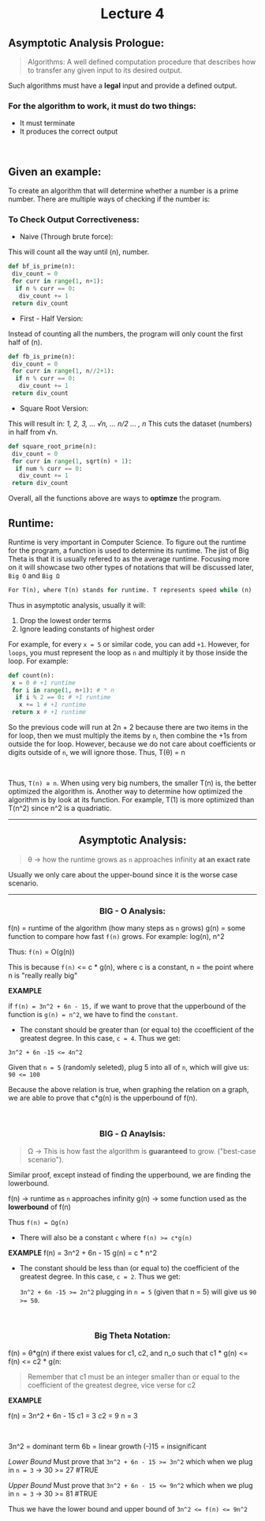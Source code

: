 <div align = "center">

# Lecture 4

</div>

## Asymptotic Analysis Prologue:

> Algorithms: A well defined computation procedure that describes how to transfer any given input to its desired output.

Such algorithms must have a **legal** input and provide a defined output. 
</br>

 ### For the algorithm to work, it must do two things:
- It must terminate
- It produces the correct output
</br>

## Given an example:
To create an algorithm that will determine whether a number is a prime number. There are multiple ways of checking if the number is: 

### To Check Output Correctiveness:
- Naive (Through brute force):

This will count all the way until (n), number.
  
``` python
def bf_is_prime(n):
 div_count = 0
 for curr in range(1, n+1):
  if n % curr == 0:
   div_count += 1
 return div_count
```

- First - Half Version:

Instead of counting all the numbers, the program will only count the first half of (n).

```python
def fb_is_prime(n):
 div_count = 0
 for curr in range(1, n//2+1):
  if n % curr == 0:
   div_count += 1
 return div_count
```

- Square Root Version:

This will result in: *1, 2, 3, ... √n, ... n/2 ... , n* This cuts the dataset (numbers) in half from √n. 

```python
def square_root_prime(n):
 div_count = 0
 for curr in range(1, sqrt(n) + 1):
  if num % curr == 0:
   div_count += 1
 return div_count
```

Overall, all the functions above are ways to **optimze** the program. 

## Runtime:
Runtime is very important in Computer Science. To figure out the runtime for the program, a function is used to determine its runtime. The jist of Big Theta is that it is usually refered to as the average runtime. Focusing more on it will showcase two other types of notations that will be discussed later, `Big O` and `Big Ω`

```python
For T(n), where T(n) stands for runtime. T represents speed while (n) 
```
Thus in asymptotic analysis, usually it will:
1. Drop the lowest order terms
2. Ignore leading constants of highest order

For example, for every `x = 5` or similar code, you can add `+1`. However, for `loops`, you must represent the loop as `n` and multiply it by those inside the loop. For example:

```python
def count(n):
 x = 0 # +1 runtime
 for i in range(1, n+1): # * n 
  if i % 2 == 0: # +1 runtime
   x += 1 # +1 runtime
 return x # +1 runtime
```
So the previous code will run at 2n + 2 because there are two items in the for loop, then we must multiply the items by `n`, then combine the +1s from outside the for loop. However, because we do not care about coefficients or digits outside of `n`, we will ignore those. Thus, T(θ) = n

</br>

Thus, `T(n) ≅ n`. When using very big numbers, the smaller T(n) is, the better optimized the algorithm is. Another way to determine how optimized the algorithm is by look at its function. For example, T(1) is more optimized than T(n^2) since n^2 is a quadriatic. 

---
<div align = "center">
 
## Asymptotic Analysis:

</div>

> θ -> how the runtime grows as `n` approaches infinity **at an exact rate**

Usually we only care about the upper-bound since it is the worse case scenario.

---
<div align = "center">
 
### BIG - O Analysis:

</div>

f(n) = runtime of the algorithm (how many steps as `n` grows)
g(n) = some function to compare how fast `f(n)` grows. For example: log(n), n^2

Thus: `f(n)` = O(g(n))

This is because `f(n)` <= c * g(n), where c is a constant, n = the point where n is "really really big"


**EXAMPLE**

if `f(n) = 3n^2 + 6n - 15,` if we want to prove that the upperbound of the function is `g(n) = n^2`, we have to find the `constant`.
- The constant should be greater than (or equal to) the ccoefficient of the greatest degree. In this case, `c = 4`. Thus we get:

`3n^2 + 6n -15 <= 4n^2`

Given that `n = 5` (randomly seleted), plug 5 into all of `n`, which will give us: `90 <= 100`

Because the above relation is true, when graphing the relation on a graph, we are able to prove that c*g(n) is the upperbound of f(n).

</br>

<div align = "center">
 
### BIG - Ω Anaylsis:

</div>

> Ω -> This is how fast the algorithm is **guaranteed** to grow. ("best-case scenario").

Similar proof, except instead of finding the upperbound, we are finding the lowerbound.

f(n) -> runtime as `n` approaches infinity
g(n) -> some function used as the **lowerbound** of f(n)

Thus `f(n) = Ωg(n)`

- There will also be a constant `c` where `f(n) >= c*g(n)`

**EXAMPLE**
f(n) = 3n^2 + 6n - 15
g(n) = c * n^2

- The constant should be less than (or equal to) the coefficient of the greatest degree. In this case, `c = 2`. Thus we get:

  `3n^2 + 6n -15 >= 2n^2` plugging in `n = 5` (given that n = 5) will give us `90 >= 50`.
  
</br>
<div align = "center">

### Big Theta Notation:

</div>
 
f(n) = θ*g(n) if there exist values for c1, c2, and n_o such that c1 * g(n) <= f(n) <= c2 * g(n:

> Remember that c1 must be an integer smaller than or equal to the coefficient of the greatest degree, vice verse for c2

**EXAMPLE**

f(n) = 3n^2 + 6n - 15
c1 = 3 
c2 = 9
n = 3

</br>

3n^2 = dominant term
6b = linear growth
(-)15 = insignificant

*Lower Bound*
Must prove that `3n^2 + 6n - 15 >= 3n^2` which when we plug in `n = 3` -> 30 >= 27 #TRUE

*Upper Bound*
Must prove that `3n^2 + 6n - 15 <= 9n^2` which when we plug in `n = 3` -> 30 >= 81 #TRUE

Thus we have the lower bound and upper bound of `3n^2 <= f(n) <= 9n^2`
